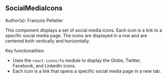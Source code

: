 ## SocialMediaIcons

Author(s): François Pelletier

This component displays a set of social media icons. Each icon is a link to a specific social media page. The icons are displayed in a row and are centered both vertically and horizontally.

Key functionalities:

- Uses the `react-icons/fa` module to display the Globe, Twitter, Facebook, and LinkedIn icons.
- Each icon is a link that opens a specific social media page in a new tab.
